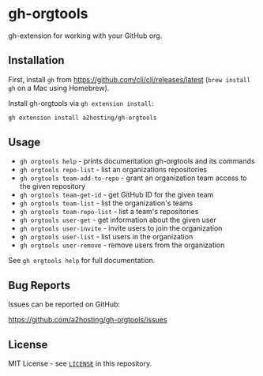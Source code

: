 # gh-orgtools

gh-extension for working with your GitHub org.

## Installation

First, install `gh` from <https://github.com/cli/cli/releases/latest> (`brew
install gh` on a Mac using Homebrew).

Install gh-orgtools via `gh extension install`:

```sh
gh extension install a2hosting/gh-orgtools
```

## Usage

- `gh orgtools help`             - prints documentation gh-orgtools and its commands
- `gh orgtools repo-list`        - list an organizations repositories
- `gh orgtools team-add-to-repo` - grant an organization team access to the given repository
- `gh orgtools team-get-id`      - get GitHub ID for the given team
- `gh orgtools team-list`        - list the organization's teams
- `gh orgtools team-repo-list`   - list a team's repositories
- `gh orgtools user-get`         - get information about the given user
- `gh orgtools user-invite`      - invite users to join the organization
- `gh orgtools user-list`        - list users in the organization
- `gh orgtools user-remove`      - remove users from the organization

See `gh orgtools help` for full documentation.

## Bug Reports

Issues can be reported on GitHub:

<https://github.com/a2hosting/gh-orgtools/issues>

## License

MIT License - see [`LICENSE`](./LICENSE) in this repository.
